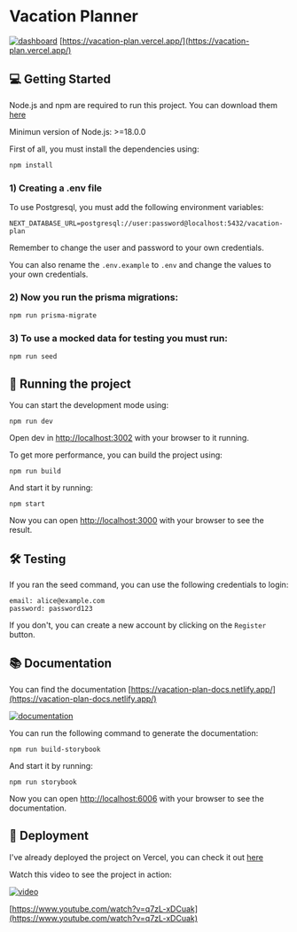 # Vacation Planner

[<img src="dashboard.png" alt="dashboard">](https://vacation-plan.vercel.app/)
[https://vacation-plan.vercel.app/](https://vacation-plan.vercel.app/)

## 💻 Getting Started

Node.js and npm are required to run this project. You can download them [here](https://nodejs.org/en/download/)

Minimun version of Node.js: >=18.0.0

First of all, you must install the dependencies using:

```bash
npm install
```

### 1) Creating a .env file

To use Postgresql, you must add the following environment variables:

```
NEXT_DATABASE_URL=postgresql://user:password@localhost:5432/vacation-plan
```

Remember to change the user and password to your own credentials.

You can also rename the `.env.example` to `.env` and change the values to your own credentials.

### 2) Now you run the prisma migrations:

```bash
npm run prisma-migrate
```

### 3) To use a mocked data for testing you must run:

```
npm run seed
```

## 🚀 Running the project

You can start the development mode using:

```
npm run dev
```

Open dev in [http://localhost:3002](http://localhost:3002) with your browser to it running.

To get more performance, you can build the project using:

```
npm run build
```

And start it by running:

```
npm start
```

Now you can open [http://localhost:3000](http://localhost:3000) with your browser to see the result.

## 🛠️ Testing

If you ran the seed command, you can use the following credentials to login:

```
email: alice@example.com
password: password123
```

If you don't, you can create a new account by clicking on the `Register` button.

## 📚 Documentation

You can find the documentation [https://vacation-plan-docs.netlify.app/](https://vacation-plan-docs.netlify.app/)

[<img src="documentation.png" alt="documentation">](https://vacation-plan-docs.netlify.app/)

You can run the following command to generate the documentation:

```
npm run build-storybook
```

And start it by running:

```
npm run storybook
```

Now you can open [http://localhost:6006](http://localhost:6006) with your browser to see the documentation.

## 🎉 Deployment

I've already deployed the project on Vercel, you can check it out [here](https://vacation-plan.vercel.app/)

Watch this video to see the project in action:

[<img src="dashboard.png" alt="video">](https://www.youtube.com/watch?v=q7zL-xDCuak)

[https://www.youtube.com/watch?v=q7zL-xDCuak](https://www.youtube.com/watch?v=q7zL-xDCuak)
